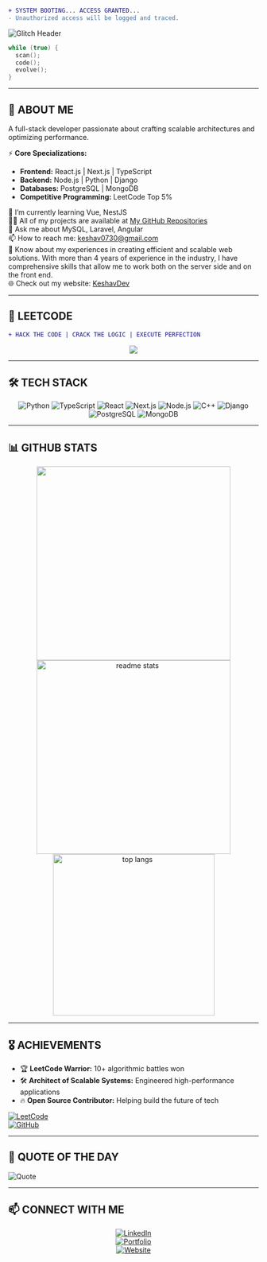 ```diff
+ SYSTEM BOOTING... ACCESS GRANTED...
- Unauthorized access will be logged and traced.
```

![Glitch Header](https://readme-typing-svg.herokuapp.com?font=Fira+Code&weight=500&size=24&duration=4000&pause=1000&color=09F7F7&background=000000&center=true&vCenter=true&width=850&lines=%E2%9A%A1+Initializing+Systems...;_%F0%9D%90%8A%F0%9D%90%9E%F0%9D%90%AC%F0%9D%90%9E%F0%9D%90%AF%F0%9D%90%9A%F0%9D%90%AD+%F0%9D%90%8C%F0%9D%90%A2%F0%9D%90%AC%F0%9D%90%A1%F0%9D%90%A8%F0%9D%90%9E%F0%9D%90%AB%F0%9D%90%9A;Analyzing+Cyber+Matrix...+;Decrypting+Logic...;Executing+Next+Move...)

```cpp
while (true) {
  scan();
  code();
  evolve();
}
```

---

## 🚀 **ABOUT ME**  

A full-stack developer passionate about crafting scalable architectures and optimizing performance.

⚡ **Core Specializations:**  
- **Frontend:** React.js | Next.js | TypeScript  
- **Backend:** Node.js | Python | Django  
- **Databases:** PostgreSQL | MongoDB  
- **Competitive Programming:** LeetCode Top 5%  

🌱 I’m currently learning Vue, NestJS  
👨‍💻 All of my projects are available at [My GitHub Repositories](https://github.com/keshav0730?tab=repositories)  
💬 Ask me about MySQL, Laravel, Angular  
📫 How to reach me: keshav0730@gmail.com  
📄 Know about my experiences in creating efficient and scalable web solutions. With more than 4 years of experience in the industry, I have comprehensive skills that allow me to work both on the server side and on the front end.  
🌐 Check out my website: [KeshavDev](https://keshavdev.netlify.app/)  

---

## 🦇 **LEETCODE**  

```diff
+ HACK THE CODE | CRACK THE LOGIC | EXECUTE PERFECTION
```

<div align="center">  
  <a href="https://leetcode.com/u/keshav0730/">
    <img src="https://leetcard.jacoblin.cool/keshav0730?theme=dark&font=JetBrains%20Mono&ext=heatmap" />
  </a>
</div>  

---

## 🛠️ **TECH STACK**  

<div align="center">

![Python](https://img.shields.io/badge/-Python-000?style=for-the-badge&logo=python&logoColor=blue)
![TypeScript](https://img.shields.io/badge/-TypeScript-000?style=for-the-badge&logo=typescript&logoColor=blue)
![React](https://img.shields.io/badge/-React-000?style=for-the-badge&logo=react&logoColor=#61DAFB)
![Next.js](https://img.shields.io/badge/-Next.js-000?style=for-the-badge&logo=next.js&logoColor=white)
![Node.js](https://img.shields.io/badge/-Node.js-000?style=for-the-badge&logo=node.js&logoColor=green)
![C++](https://img.shields.io/badge/-C++-000?style=for-the-badge&logo=c%2B%2B&logoColor=blue)
![Django](https://img.shields.io/badge/-Django-000?style=for-the-badge&logo=django&logoColor=green)
![PostgreSQL](https://img.shields.io/badge/-PostgreSQL-000?style=for-the-badge&logo=postgresql&logoColor=blue)
![MongoDB](https://img.shields.io/badge/-MongoDB-000?style=for-the-badge&logo=mongodb&logoColor=green)

</div>  

---

## 📊 **GITHUB STATS**  

<div align="center">
  <img width="390" src="https://streak-stats.demolab.com/?user=keshav0730&count_private=true&theme=dark&border_radius=10"/>
  <img width="390" src="https://github-readme-stats.vercel.app/api?username=keshav0730&show_icons=true&theme=dark&rank_icon=github&border_radius=10" alt="readme stats" />
  <img width="325" src="https://github-readme-stats.vercel.app/api/top-langs/?username=keshav0730&hide=HTML&langs_count=8&layout=compact&theme=dark&border_radius=10&size_weight=0.5&count_weight=0.5&exclude_repo=github-readme-stats" alt="top langs" />
</div>  

---

## 🎖️ **ACHIEVEMENTS**  

- 🏆 **LeetCode Warrior:** 10+ algorithmic battles won  
- 🛠 **Architect of Scalable Systems:** Engineered high-performance applications  
- 🔥 **Open Source Contributor:** Helping build the future of tech  

[![LeetCode](https://img.shields.io/badge/-LeetCode-000?style=flat&logo=LeetCode&logoColor=FFA116)](https://leetcode.com/u/keshav0730/)  
[![GitHub](https://img.shields.io/badge/-GitHub-000?style=flat&logo=GitHub&logoColor=white)](https://github.com/keshav0730)  

---

## 📝 **QUOTE OF THE DAY**  

![Quote](https://quotes-github-readme.vercel.app/api?type=horizontal&theme=dark)  

---

## 📫 **CONNECT WITH ME**  

<div align="center">

[![LinkedIn](https://img.shields.io/badge/LinkedIn-000?style=for-the-badge&logo=linkedin&logoColor=0077B5)](https://www.linkedin.com/in/keshav-k-mishra-b3089b165/)   
[![Portfolio](https://img.shields.io/badge/Portfolio-000?style=for-the-badge&logo=vercel&logoColor=white)](https://thebatcave.in)  
[![Website](https://img.shields.io/badge/Website-000?style=for-the-badge&logo=netlify&logoColor=white)](https://keshavdev.netlify.app/)  

</div>

